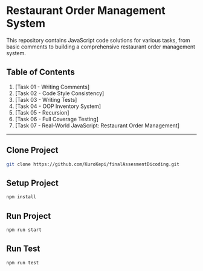 # Restaurant Order Management System

This repository contains JavaScript code solutions for various tasks, from basic comments to building a comprehensive restaurant order management system.

## Table of Contents

1. [Task 01 - Writing Comments]
2. [Task 02 - Code Style Consistency]
3. [Task 03 - Writing Tests]
4. [Task 04 - OOP Inventory System]
5. [Task 05 - Recursion]
6. [Task 06 - Full Coverage Testing]
7. [Task 07 - Real-World JavaScript: Restaurant Order Management]

---

## Clone Project

```bash
git clone https://github.com/KuroKepi/finalAssesmentDicoding.git
```

## Setup Project

```bash
npm install
```

## Run Project

```bash
npm run start
```

## Run Test

```bash
npm run test
```

